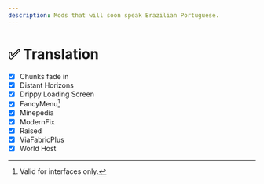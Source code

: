 ```yaml
---
description: Mods that will soon speak Brazilian Portuguese.
---
```


# ✅ Translation

* [x] Chunks fade in
* [x] Distant Horizons
* [x] Drippy Loading Screen
* [x] FancyMenu[^1]
* [x] Minepedia
* [x] ModernFix
* [x] Raised
* [x] ViaFabricPlus
* [x] World Host

[^1]: Valid for interfaces only.
